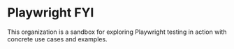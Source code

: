 # Playwright FYI

This organization is a sandbox for exploring Playwright testing in action with concrete use cases and examples.